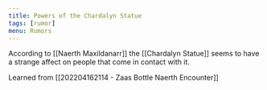```yaml
---
title: Powers of the Chardalyn Statue
tags: [rumor]
menu: Rumors
---
```


According to [[Naerth Maxildanarr]] the  [[Chardalyn Statue]] seems to have a strange affect on people that come in contact with it.

Learned from [[202204162114 - Zaas Bottle Naerth Encounter]]